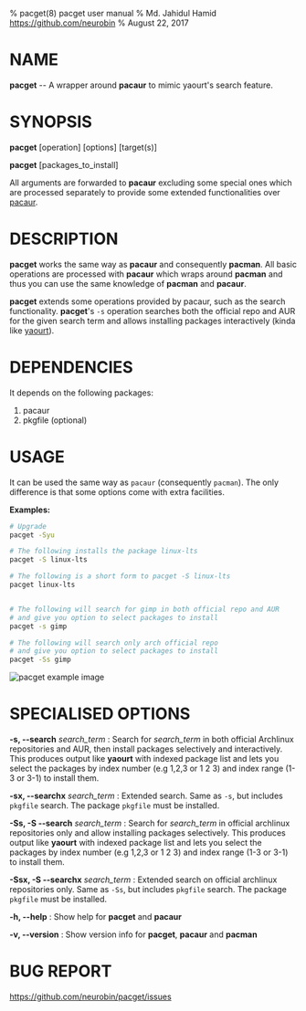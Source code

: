 % pacget(8) pacget user manual
% Md. Jahidul Hamid <https://github.com/neurobin>
% August 22, 2017

# NAME

**pacget** -- A wrapper around **pacaur** to mimic yaourt's search feature.

# SYNOPSIS

**pacget** \[operation] \[options] \[target(s)]

**pacget** \[packages_to_install]

All arguments are forwarded to **pacaur** excluding some special ones which are processed separately to provide some extended functionalities over [pacaur](https://github.com/rmarquis/pacaur).

# DESCRIPTION

**pacget** works the same way as **pacaur** and consequently **pacman**. All basic operations are processed with **pacaur** which wraps around **pacman** and thus you can use the same knowledge of **pacman** and **pacaur**.

**pacget** extends some operations provided by pacaur, such as the search functionality. **pacget**'s `-s` operation searches both the official repo and AUR for the given search term and allows installing packages interactively (kinda like [yaourt](https://github.com/archlinuxfr/yaourt)).

# DEPENDENCIES

It depends on the following packages:

1. pacaur
2. pkgfile (optional)

# USAGE

It can be used the same way as `pacaur` (consequently `pacman`). The only difference is that some options come with extra facilities.

**Examples:**

```bash
# Upgrade
pacget -Syu

# The following installs the package linux-lts
pacget -S linux-lts

# The following is a short form to pacget -S linux-lts
pacget linux-lts


# The following will search for gimp in both official repo and AUR
# and give you option to select packages to install
pacget -s gimp

# The following will search only arch official repo
# and give you option to select packages to install
pacget -Ss gimp
```

![pacget example image](https://neurobin.org/img/pacget-ex.png)


# SPECIALISED OPTIONS

**-s, --search** *search_term*
: Search for *search_term* in both official Archlinux repositories and AUR, then install packages selectively and interactively. This produces output like **yaourt** with indexed package list and lets you select the packages by index number (e.g 1,2,3 or 1 2 3) and index range (1-3 or 3-1) to install them.

**-sx, --searchx** *search_term*
: Extended search. Same as `-s`, but includes `pkgfile` search. The package `pkgfile` must be installed.

**-Ss, -S --search** *search_term*
: Search for *search_term* in official archlinux repositories only and allow installing packages selectively. This produces output like **yaourt** with indexed package list and lets you select the packages by index number (e.g 1,2,3 or 1 2 3) and index range (1-3 or 3-1) to install them.

**-Ssx, -S --searchx** *search_term*
: Extended search on official archlinux repositories only. Same as `-Ss`, but includes `pkgfile` search. The package `pkgfile` must be installed.

**-h, --help**
: Show help for **pacget** and **pacaur**

**-v, --version**
: Show version info for **pacget**, **pacaur** and **pacman**

# BUG REPORT

<https://github.com/neurobin/pacget/issues>


